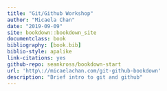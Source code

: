 ```yaml
---
title: "Git/Github Workshop"
author: "Micaela Chan"
date: "2019-09-09"
site: bookdown::bookdown_site
documentclass: book
bibliography: [book.bib]
biblio-style: apalike
link-citations: yes
github-repo: seankross/bookdown-start
url: 'http\://micaelachan.com/git-github-bookdown'
description: "Brief intro to git and github"
---
```


